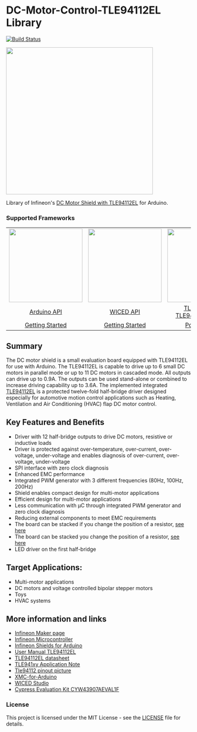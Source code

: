 # DC-Motor-Control-TLE94112EL Library 

[![Build Status](https://travis-ci.org/Infineon/DC-Motor-Control-TLE94112EL.svg?branch=master)](https://travis-ci.org/Infineon/DC-Motor-Control-TLE94112EL)


<img src="https://github.com/Infineon/Assets/raw/master/Pictures/TLE94112EL_Shield.png" style="max-width:100%;" width="400">


Library of Infineon's [DC Motor Shield with TLE94112EL](https://www.infineon.com/cms/en/product/evaluation-boards/tle94112el_shield/) for Arduino.

### Supported Frameworks

<table>
    <tr>
        <td><img src="https://github.com/infineon/DC-Motor-Control-TLE94112EL/wiki/img/arduino-logo.png" width=200></td>
        <td><img src="https://github.com/infineon/DC-Motor-Control-TLE94112EL/wiki/img/wiced-logo.png" width=200></td>
        <td><img src="https://github.com/infineon/DC-Motor-Control-TLE94112EL/wiki/img/cross-platform.png" width=200></td>
    </tr>
    <tr>
        <td style="text-align: center"><a href="https://github.com/Infineon/DC-Motor-Control-TLE94112EL/wiki/Arduino-API">Arduino API</a></td>
        <td style="text-align: center"><a href="https://github.com/Infineon/DC-Motor-Control-TLE94112EL/wiki/WICED-API">WICED API</a></td>
        <td style="text-align: center"><a href="https://github.com/Infineon/DC-Motor-Control-TLE94112EL/wiki/TLE94112-API/">TLE94112 API</a><br><a href="https://github.com/Infineon/DC-Motor-Control-TLE94112EL/wiki/TLE94112Motor-API">TLE94112Motor API</a></td>
    </tr>
    <tr>
        <td style="text-align: center"><a href="https://github.com/Infineon/DC-Motor-Control-TLE94112EL/wiki/Ino-Getting-Started">Getting Started</a></td>
        <td style="text-align: center"><a href="https://github.com/Infineon/DC-Motor-Control-TLE94112EL/wiki/CW-Getting-Started">Getting Started</a></td>
        <td style="text-align: center"><a href="https://github.com/Infineon/DC-Motor-Control-TLE94112EL/wiki/Porting-Guide">Porting Guide</a></td>
    </tr>
</table>

## Summary
The DC motor shield is a small evaluation board equipped with TLE94112EL for use with Arduino. The TLE94112EL is capable to drive up to 6
small DC motors in parallel mode or up to 11 DC motors in cascaded mode. All outputs can drive up to 0.9A. The outputs can be used stand-alone
or combined to increase driving capability up to 3.6A. The implemented integrated [TLE94112EL](https://www.infineon.com/cms/en/product/power/motor-control-ics/intelligent-motor-control-ics/multi-half-bridge-ics/tle94112el/)
is a protected twelve-fold half-bridge driver designed especially for automotive motion control applications such as Heating, Ventilation and Air Conditioning (HVAC) flap DC motor control.

## Key Features and Benefits
* Driver with 12 half-bridge outputs to drive DC motors, resistive or inductive loads
* Driver is protected against over-temperature, over-current, over-voltage, under-voltage and enables diagnosis of over-current, over-voltage, under-voltage
* SPI interface with zero clock diagnosis
* Enhanced EMC performance
* Integrated PWM generator with 3 different frequencies (80Hz, 100Hz, 200Hz)
* Shield enables compact design for multi-motor applications
* Efficient design for multi-motor applications
* Less communication with µC through integrated PWM generator and zero clock diagnosis
* Reducing external components to meet EMC requirements
* The board can be stacked if you change the position of a resistor, [see here](https://raw.githubusercontent.com/infineon/assets/master/Pictures/TLE94112_Arduino_Shield_Pin_out.png)
* The board can be stacked you change the position of a resistor, [see here](https://raw.githubusercontent.com/infineon/assets/master/Pictures/TLE94112_Arduino_Shield_Pin_out.png)
* LED driver on the first half-bridge

## Target Applications:
* Multi-motor applications
* DC motors and voltage controlled bipolar stepper motors
* Toys
* HVAC systems

## More information and links
* [Infineon Maker page](https://www.infineon.com/cms/en/tools/landing/infineon-for-makers/#overview)
* [Infineon Microcontroller](https://www.infineon.com/cms/en/tools/landing/infineon-for-makers/microcontroller-boards/)
* [Infineon Shields for Arduino](https://www.infineon.com/cms/en/tools/landing/infineon-for-makers/arduino-shields/)
* [User Manual TLE94112EL](https://www.infineon.com/dgdl/Infineon-DC_Motor_Control_Shield_with_TLE94112EL_UserManual-UM-v01_00-EN.pdf?fileId=5546d46259d9a4bf015a4755351304ac)
* [TLE94112EL datasheet](https://www.infineon.com/dgdl/Infineon-TLE94112EL-DS-v01_00-EN.pdf?fileId=5546d462576f347501579a2795837d3e)
* [TLE941xy Application Note](https://www.infineon.com/dgdl/Infineon-TLE941xy-AN-v01_00-EN-AN-v01_00-EN-AN-v01_00-EN.pdf?fileId=5546d4625b62cd8a015bc8db26c831e3)
* [Tle94112 pinout picture](https://raw.githubusercontent.com/infineon/assets/master/Pictures/TLE94112_Arduino_Shield_Pin_out.png)
* [XMC-for-Arduino](https://github.com/Infineon/XMC-for-Arduino)
* [WICED Studio](https://community.cypress.com/community/software-forums/wiced-wifi/wiced-wifi-documentation)
* [Cypress Evaluation Kit CYW43907AEVAL1F](https://www.cypress.com/CYW943907AEVAL1F)

### License

This project is licensed under the MIT License - see the [LICENSE](LICENSE) file for details.


